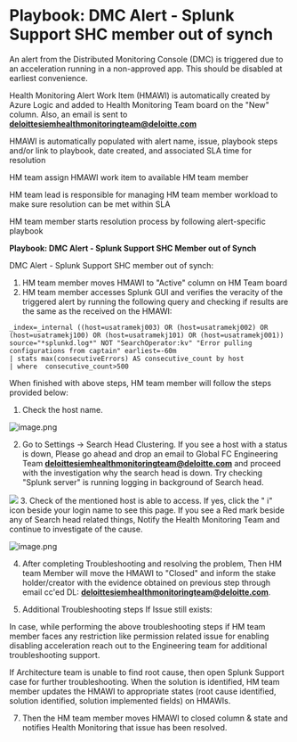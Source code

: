 # **Playbook: DMC Alert - Splunk Support SHC member out of synch**

An alert from the Distributed Monitoring Console (DMC) is triggered due to an acceleration running in a non-approved app. This should be disabled at earliest convenience.

Health Monitoring Alert Work Item (HMAWI) is automatically created by Azure Logic and added to Health Monitoring Team board on the &quot;New&quot; column. Also, an email is sent to **deloittesiemhealthmonitoringteam@deloitte.com**

HMAWI is automatically populated with alert name, issue, playbook steps and/or link to playbook, date created, and associated SLA time for resolution

HM team assign HMAWI work item to available HM team member 

HM team lead is responsible for managing HM team member workload to make sure resolution can be met within SLA

HM team member starts resolution process by following alert-specific playbook

**Playbook: DMC Alert - Splunk Support SHC Member out of Synch**

DMC Alert - Splunk Support SHC member out of synch:

1. HM team member moves HMAWI to &quot;Active&quot; column on HM Team board
2. HM team member accesses Splunk GUI and verifies the veracity of the triggered alert by running the following query and checking if results are the same as the received on the HMAWI:
```
_index=_internal ((host=usatramekj003) OR (host=usatramekj002) OR (host=usatramekj100) OR (host=usatramekj101) OR (host=usatramekj001)) 
source="*splunkd.log*" NOT "SearchOperator:kv" "Error pulling configurations from captain" earliest=-60m   
| stats max(consecutiveErrors) AS consecutive_count by host    
| where  consecutive_count>500
```
When finished with above steps, HM team member will follow the steps provided below:

1. Check the host name.

![image.png](/.attachments/image-b81defb0-328b-4fbb-9e2b-15a8296f9619.png)

2. Go to Settings -> Search Head Clustering. If you see a host with a status is down, Please go ahead and drop an email to Global FC Engineering Team [**deloittesiemhealthmonitoringteam@deloitte.com**](mailto:deloittesiemhealthmonitoringteam@deloitte.com) and proceed with the investigation why the search head is down. Try checking &quot;Splunk server&quot; is running logging in background of Search head.

 ![](RackMultipart20200630-4-zcnumi_html_40f3eedead7afce5.png)
3. Check of the mentioned host is able to access. If yes, click the &quot; i&quot; icon beside your login name to see this page. If you see a Red mark beside any of Search head related things, Notify the Health Monitoring Team and continue to investigate of the cause.

![image.png](/.attachments/image-4c053c7e-5a6b-4ce0-80ae-5f4da73c1895.png)

4. After completing Troubleshooting and resolving the problem, Then HM team Member will move the HMAWI to &quot;Closed&quot; and inform the stake holder/creator with the evidence obtained on previous step through email cc&#39;ed DL: **deloittesiemhealthmonitoringteam@deloitte.com**.

6.	Additional Troubleshooting steps If Issue still exists:

   In case, while performing the above troubleshooting steps if HM team member faces any restriction like permission related issue for enabling disabling acceleration reach out to the Engineering team for additional troubleshooting support.

If Architecture  team is unable to find root cause, then open Splunk Support case for further troubleshooting. When the solution is identified, HM team member updates the HMAWI to appropriate states (root cause identified, solution identified, solution implemented fields) on HMAWIs.

7.	Then the HM team member moves HMAWI to closed column & state and notifies Health Monitoring that issue has been resolved.
